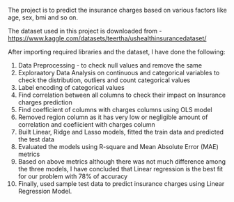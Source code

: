 The project is to predict the insurance charges based on various factors like age, sex, bmi and so on.

The dataset used in this project is downloaded from - https://www.kaggle.com/datasets/teertha/ushealthinsurancedataset/

After importing required libraries and the dataset, I have done the following:
1. Data Preprocessing - to check null values and remove the same
2. Exploraatory Data Analysis on continuous and categorical variables to check the distribution, outliers and count categorical values
3. Label encoding of categorical values
4. Find correlation between all columns to check their impact on Insurance charges prediction
5. Find coefficient of columns with charges columns using OLS model
6. Removed region column as it has very low or negligible amount of correlation and coefiicient with charges column
7. Built Linear, Ridge and Lasso models, fitted the train data and predicted the test data
8. Evaluated the models using R-square and Mean Absolute Error (MAE) metrics
9. Based on above metrics although there was not much difference among the three models, I have concluded that Linear regression is the best fit for our problem with 78% of accuracy
10. Finally, used sample test data to predict insurance charges using Linear Regression Model.
